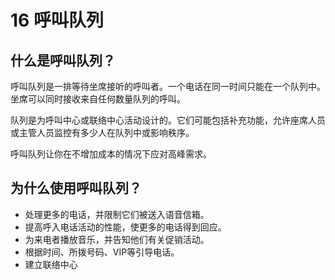 # 16 呼叫队列
## 什么是呼叫队列？
呼叫队列是一排等待坐席接听的呼叫者。一个电话在同一时间只能在一个队列中。坐席可以同时接收来自任何数量队列的呼叫。  
  
队列是为呼叫中心或联络中心活动设计的。它们可能包括补充功能，允许座席人员或主管人员监控有多少人在队列中或影响秩序。  
  
呼叫队列让你在不增加成本的情况下应对高峰需求。  
## 为什么使用呼叫队列？   
+ 处理更多的电话，并限制它们被送入语音信箱。
+ 提高呼入电话活动的性能，使更多的电话得到回应。
+ 为来电者播放音乐，并告知他们有关促销活动。
+ 根据时间、所拨号码、VIP等引导电话。
+ 建立联络中心
